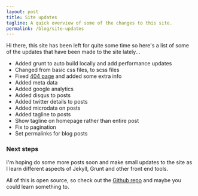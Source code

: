 ```yaml
---
layout: post
title: Site updates
tagline: A quick overview of some of the changes to this site.
permalink: /blog/site-updates
---
```


Hi there, this site has been left for quite some time so here's a list of some of the updates that have been made to the site lately...

- Added grunt to auto build locally and add performance updates
- Changed from basic css files, to scss files
- Fixed [404 page](http://tcmorris.net/404) and added some extra info
- Added meta data
- Added google analytics
- Added disqus to posts
- Added twitter details to posts
- Added microdata on posts
- Added tagline to posts
- Show tagline on homepage rather than entire post
- Fix to pagination
- Set permalinks for blog posts

### Next steps

I'm hoping do some more posts soon and make small updates to the site as I learn different aspects of Jekyll, Grunt and other front end tools.

All of this is open source, so check out the [Github repo](https://github.com/tcmorris/tcmorris.github.io) and maybe you could learn something to.